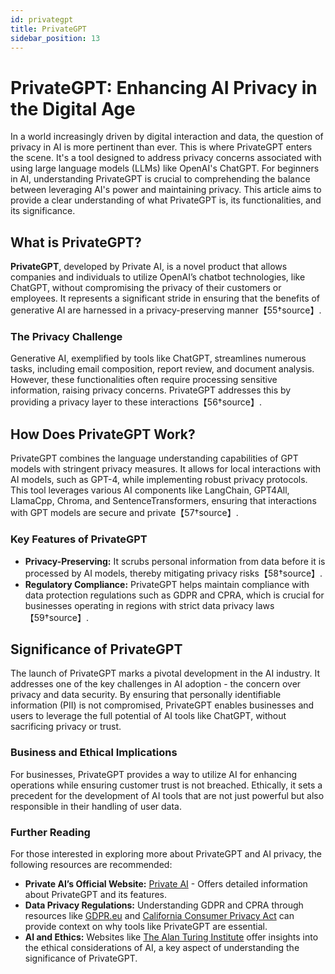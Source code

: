```yaml
---
id: privategpt
title: PrivateGPT
sidebar_position: 13
---
```

# PrivateGPT: Enhancing AI Privacy in the Digital Age

In a world increasingly driven by digital interaction and data, the question of privacy in AI is more pertinent than ever. This is where PrivateGPT enters the scene. It's a tool designed to address privacy concerns associated with using large language models (LLMs) like OpenAI's ChatGPT. For beginners in AI, understanding PrivateGPT is crucial to comprehending the balance between leveraging AI's power and maintaining privacy. This article aims to provide a clear understanding of what PrivateGPT is, its functionalities, and its significance.

## What is PrivateGPT?

**PrivateGPT**, developed by Private AI, is a novel product that allows companies and individuals to utilize OpenAI’s chatbot technologies, like ChatGPT, without compromising the privacy of their customers or employees. It represents a significant stride in ensuring that the benefits of generative AI are harnessed in a privacy-preserving manner【55†source】.

### The Privacy Challenge

Generative AI, exemplified by tools like ChatGPT, streamlines numerous tasks, including email composition, report review, and document analysis. However, these functionalities often require processing sensitive information, raising privacy concerns. PrivateGPT addresses this by providing a privacy layer to these interactions【56†source】.

## How Does PrivateGPT Work?

PrivateGPT combines the language understanding capabilities of GPT models with stringent privacy measures. It allows for local interactions with AI models, such as GPT-4, while implementing robust privacy protocols. This tool leverages various AI components like LangChain, GPT4All, LlamaCpp, Chroma, and SentenceTransformers, ensuring that interactions with GPT models are secure and private【57†source】.

### Key Features of PrivateGPT

- **Privacy-Preserving:** It scrubs personal information from data before it is processed by AI models, thereby mitigating privacy risks【58†source】.
- **Regulatory Compliance:** PrivateGPT helps maintain compliance with data protection regulations such as GDPR and CPRA, which is crucial for businesses operating in regions with strict data privacy laws【59†source】.

## Significance of PrivateGPT

The launch of PrivateGPT marks a pivotal development in the AI industry. It addresses one of the key challenges in AI adoption - the concern over privacy and data security. By ensuring that personally identifiable information (PII) is not compromised, PrivateGPT enables businesses and users to leverage the full potential of AI tools like ChatGPT, without sacrificing privacy or trust.

### Business and Ethical Implications

For businesses, PrivateGPT provides a way to utilize AI for enhancing operations while ensuring customer trust is not breached. Ethically, it sets a precedent for the development of AI tools that are not just powerful but also responsible in their handling of user data.

### Further Reading

For those interested in exploring more about PrivateGPT and AI privacy, the following resources are recommended:

- **Private AI’s Official Website:** [Private AI](https://www.private-ai.com) - Offers detailed information about PrivateGPT and its features.
- **Data Privacy Regulations:** Understanding GDPR and CPRA through resources like [GDPR.eu](https://gdpr.eu) and [California Consumer Privacy Act](https://oag.ca.gov/privacy/ccpa) can provide context on why tools like PrivateGPT are essential.
- **AI and Ethics:** Websites like [The Alan Turing Institute](https://www.turing.ac.uk/) offer insights into the ethical considerations of AI, a key aspect of understanding the significance of PrivateGPT.